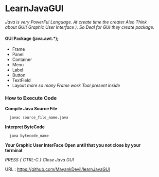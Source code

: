 # LearnJavaGUI

_Java is very PowerFul Language. At create time the creater Also Think about GUI( Graphic User Interface ). So Deal for GUI they create package._

#### GUI Package (java.awt.*);

-  Frame
-  Panel
-  Container
-  Menu
-  Label
-  Button
-  TextField
-  Layout
_more so many Frame work Tool present inside_

###  How to Execute Code

**Compile Java Source File**

```sh
  javac source_file_name.java
```
**Interpret ByteCode**
```sh
  java bytecode_name
```
__Your Graphic User InterFace Open until that you not close by your terminal__

*PRESS { CTRL-C } Close Java GUI*

URL : <https://github.com/MayankDevil/learnJavaGUI>
